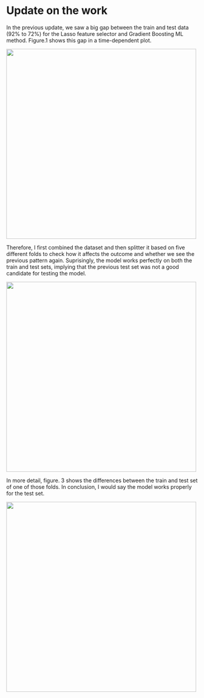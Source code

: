 # Update on the work
In the previous update, we saw a big gap between the train and test data (92% to 72%) for the Lasso feature selector and Gradient Boosting ML method. Figure.1 shows this gap in a time-dependent plot.

<img src="https://github.com/user-attachments/assets/b0c3824a-bc98-4791-9277-2eb5e1588e58" width="500"/>

Therefore, I first combined the dataset and then splitter it based on five different folds to check how it affects the outcome and whether we see the previous pattern again. Suprisingly, the model works perfectly on both the train and test sets, implying that the previous test set was not a good candidate for testing the model. 

<img src="https://github.com/user-attachments/assets/9eed4d75-9b5a-42df-8ceb-ed62f5b46164" width="500"/>

In more detail, figure. 3 shows the differences between the train and test set of one of those folds. 
In conclusion, I would say the model works properly for the test set.

<img src="https://github.com/user-attachments/assets/4e0c30fe-55a2-4021-9d9c-8c18fb162bec" width="500"/>

